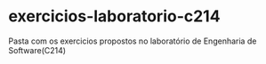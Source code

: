 # exercicios-laboratorio-c214
Pasta com os exercicios propostos no laboratório de Engenharia de Software(C214)
